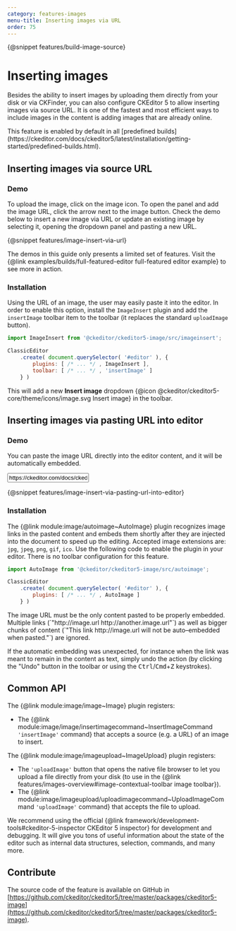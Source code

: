 ```yaml
---
category: features-images
menu-title: Inserting images via URL
order: 75
---
```

{@snippet features/build-image-source}

# Inserting images

Besides the ability to insert images by uploading them directly from your disk or via CKFinder, you can also configure CKEditor 5 to allow inserting images via source URL. It is one of the fastest and most efficient ways to include images in the content is adding images that are already online.

<info-box>
	This feature is enabled by default in all [predefined builds](https://ckeditor.com/docs/ckeditor5/latest/installation/getting-started/predefined-builds.html).
</info-box>

## Inserting images via source URL
### Demo

To upload the image, click on the image icon. To open the panel and add the image URL, click the arrow next to the image button. Check the demo below to insert a new image via URL or update an existing image by selecting it, opening the dropdown panel and pasting a new URL.

{@snippet features/image-insert-via-url}

<info-box info>
	The demos in this guide only presents a limited set of features. Visit the {@link examples/builds/full-featured-editor full-featured editor example} to see more in action.
</info-box>

### Installation

Using the URL of an image, the user may easily paste it into the editor. In order to enable this option, install the `ImageInsert` plugin and add the `insertImage` toolbar item to the toolbar (it replaces the standard `uploadImage` button).

```js
import ImageInsert from '@ckeditor/ckeditor5-image/src/imageinsert';

ClassicEditor
	.create( document.querySelector( '#editor' ), {
		plugins: [ /* ... */ , ImageInsert ],
		toolbar: [ /* ... */ , 'insertImage' ]
	} )
```

This will add a new **Insert image** dropdown {@icon @ckeditor/ckeditor5-core/theme/icons/image.svg Insert image} in the toolbar. 

## Inserting images via pasting URL into editor

### Demo

You can paste the image URL directly into the editor content, and it will be automatically embedded.

<input class="example-input" type="text" value="https://ckeditor.com/docs/ckeditor5/latest/assets/img/malta.jpg">

{@snippet features/image-insert-via-pasting-url-into-editor}

### Installation

The {@link module:image/autoimage~AutoImage} plugin recognizes image links in the pasted content and embeds them shortly after they are injected into the document to speed up the editing. Accepted image extensions are: `jpg`, `jpeg`, `png`, `gif`, `ico`. Use the following code to enable the plugin in your editor. There is no toolbar configuration for this feature.

```js
import AutoImage from '@ckeditor/ckeditor5-image/src/autoimage';

ClassicEditor
	.create( document.querySelector( '#editor' ), {
		plugins: [ /* ... */ , AutoImage ]
	} )
```

<info-box>
	The image URL must be the only content pasted to be properly embedded. Multiple links (`"http://image.url http://another.image.url"`) as well as bigger chunks of content (`"This link http://image.url will not be auto–embedded when pasted."`) are ignored.
</info-box>

If the automatic embedding was unexpected, for instance when the link was meant to remain in the content as text, simply undo the action (by clicking the "Undo" button in the toolbar or using the <kbd>Ctrl</kbd>/<kbd>Cmd</kbd>+<kbd>Z</kbd> keystrokes).

## Common API

The {@link module:image/image~Image} plugin registers:

* The {@link module:image/image/insertimagecommand~InsertImageCommand `'insertImage'` command} that accepts a source (e.g. a URL) of an image to insert.

The {@link module:image/imageupload~ImageUpload} plugin registers:

* The `'uploadImage'` button that opens the native file browser to let you upload a file directly from your disk (to use in the {@link features/images-overview#image-contextual-toolbar image toolbar}).
* The {@link module:image/imageupload/uploadimagecommand~UploadImageCommand `'uploadImage'` command} that accepts the file to upload.

<info-box>
	We recommend using the official {@link framework/development-tools#ckeditor-5-inspector CKEditor 5 inspector} for development and debugging. It will give you tons of useful information about the state of the editor such as internal data structures, selection, commands, and many more.
</info-box>

## Contribute

The source code of the feature is available on GitHub in [https://github.com/ckeditor/ckeditor5/tree/master/packages/ckeditor5-image](https://github.com/ckeditor/ckeditor5/tree/master/packages/ckeditor5-image).
